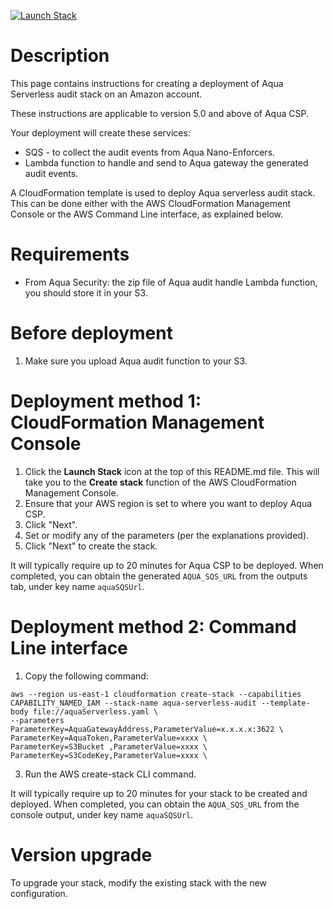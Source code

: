 [![Launch Stack](https://s3.amazonaws.com/cloudformation-examples/cloudformation-launch-stack.png)](https://console.aws.amazon.com/cloudformation/home?#/stacks/new?stackName=aqua-serverless&templateURL=https://s3.amazonaws.com/aqua-security-public/aquaServerless.yaml)

# Description

This page contains instructions for creating a deployment of Aqua Serverless audit stack on an Amazon account. 

These instructions are applicable to version 5.0 and above of Aqua CSP.

Your deployment will create these services:
 - SQS - to collect the audit events from Aqua Nano-Enforcers.
 - Lambda function to handle and send to Aqua gateway the generated audit events.

A CloudFormation template is used to deploy Aqua serverless audit stack. This can be done either with the AWS CloudFormation Management Console or the AWS Command Line interface, as explained below.

# Requirements

 - From Aqua Security: the zip file of Aqua audit handle Lambda function, you should store it in your S3.

# Before deployment

1. Make sure you upload Aqua audit function to your S3.

# Deployment method 1: CloudFormation Management Console

 1. Click the <b>Launch Stack</b> icon at the top of this README.md file. This will take you to the <b>Create stack</b> function of the AWS CloudFormation Management Console.
 2. Ensure that your AWS region is set to where you want to deploy Aqua CSP.
 3. Click "Next".
 4. Set or modify any of the parameters (per the explanations provided).
 5. Click "Next" to create the stack.

It will typically require up to 20 minutes for Aqua CSP to be deployed.
When completed, you can obtain the generated `AQUA_SQS_URL` from the outputs tab, under key name `aquaSQSUrl`.

# Deployment method 2: Command Line interface

1. Copy the following command:
```
aws --region us-east-1 cloudformation create-stack --capabilities CAPABILITY_NAMED_IAM --stack-name aqua-serverless-audit --template-body file://aquaServerless.yaml \
--parameters ParameterKey=AquaGatewayAddress,ParameterValue=x.x.x.x:3622 \
ParameterKey=AquaToken,ParameterValue=xxxx \
ParameterKey=S3Bucket ,ParameterValue=xxxx \ 
ParameterKey=S3CodeKey,ParameterValue=xxxx \
```
3. Run the AWS create-stack CLI command.

It will typically require up to 20 minutes for your stack to be created and deployed.
When completed, you can obtain the `AQUA_SQS_URL` from the console output, under key name `aquaSQSUrl`.

# Version upgrade

To upgrade your stack, modify the existing stack with the new configuration.

